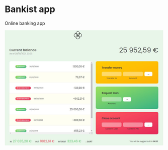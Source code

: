 # Bankist app

Online banking app

[![Logo](/img/intro.jpg)](https://settarovali.github.io/bankist-app/)
